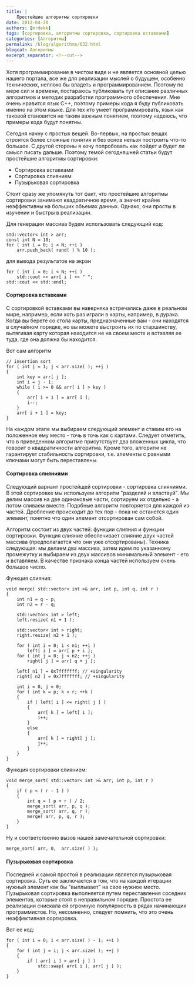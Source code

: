 ```yaml
---
title: |
    Простейшие алгоритмы сортировки
date: 2012-04-20
authors: [mrdekk]
tags: [сортировка, алгоритмы сортировка, сортировка вставками]
categories: [Алгоритмы]
permalink: /blog/algorithms/632.html
blogcat: Алгоритмы
excerpt_separator: <!--cut-->
---
```


Хотя программирование в чистом виде и не является основной целью нашего портала, все же для реализации мыслей о будущем, особенно технических, неплохо бы владеть и программированием. Поэтому по мере сил и времени, постараюсь публиковать тут описание различных алгоритмов и методик разработки программного обеспечения. Мне очень нравится язык С++, поэтому примеры кода я буду публиковать именно на этом языке. Для тех кто умеет программировать, язык как таковой становится не таким важным понятием, поэтому надеюсь, что примеры кода будут понятны.

Сегодня начну с простых вещей. Во-первых, на простых вещах строятся более сложные понятия и без основ нельзя построить что-то большое. С другой стороны я хочу попробовать как пойдет и будет ли смысл писать дальше. Поэтому темой сегодняшней статьи будут простейшие алгоритмы сортировки:



- Сортировка вставками
- Сортировка слиянием
- Пузырьковая сортировка




<!--cut-->


Стоит сразу же упомянуть тот факт, что простейшие алгоритмы сортировки занимают квадратичное время, а значит крайне неэффективны на больших объемах данных. Однако, они просты в изучении и быстры в реализации.

Для генерации массива будем использовать следующий код:


```
std::vector< int > arr;
const int N = 10;
for ( int i = 0; i < N; ++i )
    arr.push_back( rand( ) % 10 );
```


для вывода результатов на экран


```
for ( int i = 0; i < N; ++i )
    std::cout << arr[ i ] << " ";
std::cout << std::endl;
```


#### Сортировка вставками


С сортировкой вставками вы наверняка встречались даже в реальном мире, например, если хоть раз играли в карты, например, в дурака. Когда вы берете со стола карты, предназначенные вам - они находятся в случайном порядке, но вы можете выстроить их по старшинству, вытягивая карту которая находится не на своем месте и вставляя ее туда, где она должна бы находится.

Вот сам алгоритм

```
// insertion sort
for ( int j = 1; j < arr.size( ); ++j )
{
    int key = arr[ j ];
    int i = j - 1;
    while ( i >= 0 && arr[ i ] > key )
    {
        arr[ i + 1 ] = arr[ i ];
        i--;
    }
    arr[ i + 1 ] = key;
}
```


На каждом этапе мы выбираем следующий элемент и ставим его на положенное ему место - точь в точь как с картами. Следует отметить, что в приведенном алгоритме присутствует два вложенных цикла, что говорит о квадратичности алгоритма. Кроме того, алгоритм не гарантирует стабильность сортировки, т.е. элементы с равными ключами могут быть переставлены.

#### Сортировка слияниями


Следующий вариант простейщей сортировки - сортировка слияниями. В этой сортировке мы используем алгоритм "разделяй и властвуй". Мы делим массив на две одинаковые части, сортируем их отдельно - а потом сливаем вместе. Подобные алгоритм повторяется для каждой из частей. Дробление происходит до тех пор - пока не останется один элемент, понятно что один элемент отсортирован сам собой.

Алгоритм состоит из двух частей: функции слияния и функции сортировки. Функция слияние обеспечивает слияние двух частей массива (предполагается что они уже отсортированы). Техника следующая: мы делаем два массива, затем идем по указанному промежутку и выбираем из двух массивов минимальный элемент - его и вставляем. В качестве признака конца частей используем очень большое число.

Функция слияния:


```
void merge( std::vector< int >& arr, int p, int q, int r )
{
    int n1 = q - p;
    int n2 = r - q;
    
    std::vector< int > left;
    left.resize( n1 + 1 );
    
    std::vector< int > right;
    right.resize( n2 + 1 );
    
    for ( int i = 0; i < n1; ++i )
        left[ i ] = arr[ p + i ];
    for ( int j = 0; j < n2; ++j )
        right[ j ] = arr[ q + j ];
    
    left[ n1 ] = 0x7fffffff; // +singularity
    right[ n2 ] = 0x7fffffff; // +singularity
    
    int i = 0, j = 0;
    for ( int k = p; k < r; ++k )
    {
        if ( left[ i ] <= right[ j ] )
        {
            arr[ k ] = left[ i ];
            i++;
        }
        else
        {
            arr[ k ] = right[ j ];
            j++;
        }
    }
}
```


Функция сортировки слиянием:


```
void merge_sort( std::vector< int >& arr, int p, int r )
{
    if ( p < ( r - 1 ) )
    {
        int q = ( p + r ) / 2;
        merge_sort( arr, p, q );
        merge_sort( arr, q, r );
        merge( arr, p, q, r );
    }
}
```


Ну и соответственно вызов нашей замечательной сортировки:


```
merge_sort( arr, 0,  arr.size( ) );
```


#### Пузырьковая сортировка


Последней и самой простой в реализации является пузырьковая сортировка. Суть ее заключается в том, что на каждой итерации нужный элемент как бы "выплывает" на свое нужное место. Пузырьковая сортировка выполняется путем переставления соседних элементов, которые стоят в неправильном порядке. Простота ее реализации снискала ей огромную популярность в рядах начинающих программистов. Но, несомненно, следует помнить, что это очень неэффективная сортировка.

Вот ее код:


```
for ( int i = 0; i < arr.size( ) - 1; ++i )
{
    for ( int j = i; j < arr.size( ); ++j )
    {
        if ( arr[ i ] > arr[ j ] )
            std::swap( arr[ i ], arr[ j ] );
    }
}
```

